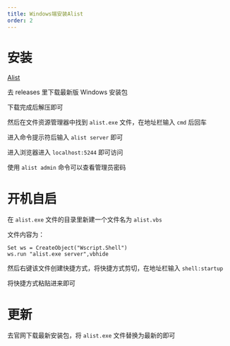```yaml
---
title: Windows端安装Alist
order: 2
---
```


# 安装

[Alist](https://github.com/alist-org/alist)

去 releases 里下载最新版 Windows 安装包

下载完成后解压即可

然后在文件资源管理器中找到 `alist.exe` 文件，在地址栏输入 `cmd` 后回车

进入命令提示符后输入 `alist server` 即可

进入浏览器进入 `localhost:5244` 即可访问

使用 `alist admin` 命令可以查看管理员密码
# 开机自启

在 `alist.exe` 文件的目录里新建一个文件名为 `alist.vbs`

文件内容为：
```
Set ws = CreateObject("Wscript.Shell")
ws.run "alist.exe server",vbhide
```

然后右键该文件创建快捷方式，将快捷方式剪切，在地址栏输入
`shell:startup`

将快捷方式粘贴进来即可

# 更新

去官网下载最新安装包，将 `alist.exe` 文件替换为最新的即可
